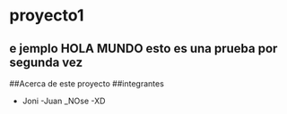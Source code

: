 # proyecto1
e jemplo
HOLA MUNDO esto es una prueba por segunda vez
-------
##Acerca de este proyecto
##integrantes
- Joni
-Juan
_NOse
-XD 
